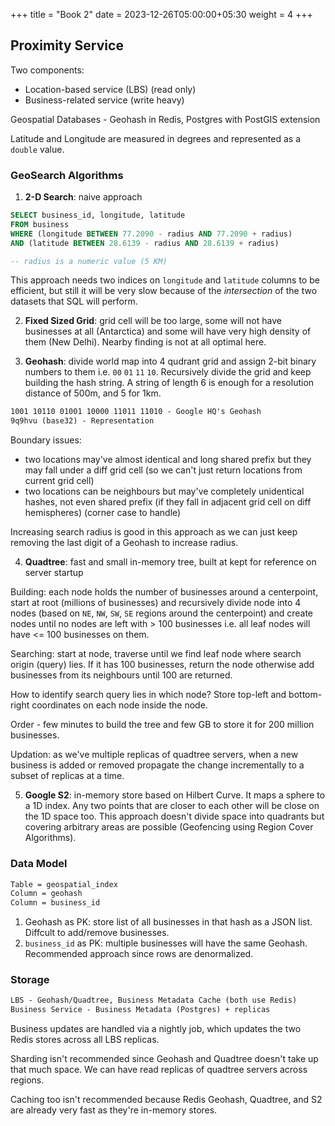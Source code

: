 +++
title = "Book 2"
date = 2023-12-26T05:00:00+05:30
weight = 4
+++

## Proximity Service
Two components:
- Location-based service (LBS) (read only)
- Business-related service (write heavy)

Geospatial Databases - Geohash in Redis, Postgres with PostGIS extension

Latitude and Longitude are measured in degrees and represented as a `double` value.

### GeoSearch Algorithms
1. **2-D Search**: naive approach
```sql
SELECT business_id, longitude, latitude
FROM business
WHERE (longitude BETWEEN 77.2090 - radius AND 77.2090 + radius)
AND (latitude BETWEEN 28.6139 - radius AND 28.6139 + radius)

-- radius is a numeric value (5 KM)
```

This approach needs two indices on `longitude` and `latitude` columns to be efficient, but still it will be very slow because of the _intersection_ of the two datasets that SQL will perform.

2. **Fixed Sized Grid**: grid cell will be too large, some will not have businesses at all (Antarctica) and some will have very high density of them (New Delhi). Nearby finding is not at all optimal here.

3. **Geohash**: divide world map into 4 qudrant grid and assign 2-bit binary numbers to them i.e. `00` `01` `11` `10`. Recursively divide the grid and keep building the hash string. A string of length 6 is enough for a resolution distance of 500m, and 5 for 1km.
```txt
1001 10110 01001 10000 11011 11010 - Google HQ's Geohash
9q9hvu (base32) - Representation
```

Boundary issues:
- two locations may've almost identical and long shared prefix but they may fall under a diff grid cell (so we can't just return locations from current grid cell)
- two locations can be neighbours but may've completely unidentical hashes, not even shared prefix (if they fall in adjacent grid cell on diff hemispheres) (corner case to handle)

Increasing search radius is good in this approach as we can just keep removing the last digit of a Geohash to increase radius.

4. **Quadtree**: fast and small in-memory tree, built at kept for reference on server startup

Building: each node holds the number of businesses around a centerpoint, start at root (millions of businesses) and recursively divide node into 4 nodes (based on `NE`, `NW`, `SW`, `SE` regions around the centerpoint) and create nodes until no nodes are left with > 100 businesses i.e. all leaf nodes will have <= 100 businesses on them.

Searching: start at node, traverse until we find leaf node where search origin (query) lies. If it has 100 businesses, return the node otherwise add businesses from its neighbours until 100 are returned.

How to identify search query lies in which node? Store top-left and bottom-right coordinates on each node inside the node.

Order - few minutes to build the tree and few GB to store it for 200 million businesses.

Updation: as we've multiple replicas of quadtree servers, when a new business is added or removed propagate the change incrementally to a subset of replicas at a time.

5. **Google S2**: in-memory store based on Hilbert Curve. It maps a sphere to a 1D index. Any two points that are closer to each other will be close on the 1D space too. This approach doesn't divide space into quadrants but covering arbitrary areas are possible (Geofencing using Region Cover Algorithms).

### Data Model
```txt
Table = geospatial_index
Column = geohash
Column = business_id
```

1. Geohash as PK: store list of all businesses in that hash as a JSON list. Diffcult to add/remove businesses.
2. `business_id` as PK: multiple businesses will have the same Geohash. Recommended approach since rows are denormalized.

### Storage
```txt
LBS - Geohash/Quadtree, Business Metadata Cache (both use Redis)
Business Service - Business Metadata (Postgres) + replicas
```

Business updates are handled via a nightly job, which updates the two Redis stores across all LBS replicas.

Sharding isn't recommended since Geohash and Quadtree doesn't take up that much space. We can have read replicas of quadtree servers across regions.

Caching too isn't recommended because Redis Geohash, Quadtree, and S2 are already very fast as they're in-memory stores.

